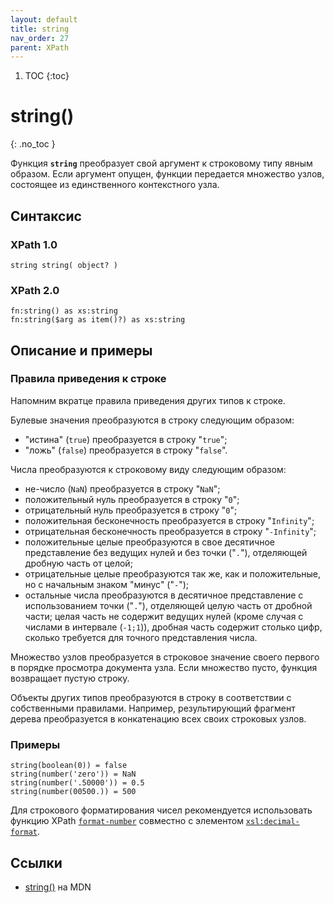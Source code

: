 ```yaml
---
layout: default
title: string
nav_order: 27
parent: XPath
---
```


<!-- prettier-ignore-start -->
1. TOC
{:toc}

# string()
{: .no_toc }
<!-- prettier-ignore-end -->

Функция **`string`** преобразует свой аргумент к строковому типу явным образом. Если аргумент опущен, функции передается множество узлов, состоящее из единственного контекстного узла.

## Синтаксис

### XPath 1.0

```
string string( object? )
```

### XPath 2.0

```
fn:string() as xs:string
fn:string($arg as item()?) as xs:string
```

## Описание и примеры

### Правила приведения к строке

Напомним вкратце правила приведения других типов к строке.

Булевые значения преобразуются в строку следующим образом:

- "истина" (`true`) преобразуется в строку "`true`";
- "ложь" (`false`) преобразуется в строку "`false`".

Числа преобразуются к строковому виду следующим образом:

- не-число (`NaN`) преобразуется в строку "`NaN`";
- положительный нуль преобразуется в строку "`0`";
- отрицательный нуль преобразуется в строку "`0`";
- положительная бесконечность преобразуется в строку "`Infinity`";
- отрицательная бесконечность преобразуется в строку "`-Infinity`";
- положительные целые преобразуются в свое десятичное представление без ведущих нулей и без точки ("`.`"), отделяющей дробную часть от целой;
- отрицательные целые преобразуются так же, как и положительные, но с начальным знаком "минус" ("`-`");
- остальные числа преобразуются в десятичное представление с использованием точки ("`.`"), отделяющей целую часть от дробной части; целая часть не содержит ведущих нулей (кроме случая с числами в интервале (`-1;1`)), дробная часть содержит столько цифр, сколько требуется для точного представления числа.

Множество узлов преобразуется в строковое значение своего первого в порядке просмотра документа узла. Если множество пусто, функция возвращает пустую строку.

Объекты других типов преобразуются в строку в соответствии с собственными правилами. Например, результирующий фрагмент дерева преобразуется в конкатенацию всех своих строковых узлов.

### Примеры

```
string(boolean(0)) = false
string(number('zero')) = NaN
string(number('.50000')) = 0.5
string(number(00500.)) = 500
```

Для строкового форматирования чисел рекомендуется использовать функцию XPath [`format-number`](/xpath/format-number/) совместно с элементом [`xsl:decimal-format`](/xslt/xsl-decimal-format/).

## Ссылки

- [string()](https://developer.mozilla.org/en-US/docs/Web/XPath/Functions/string) на MDN
